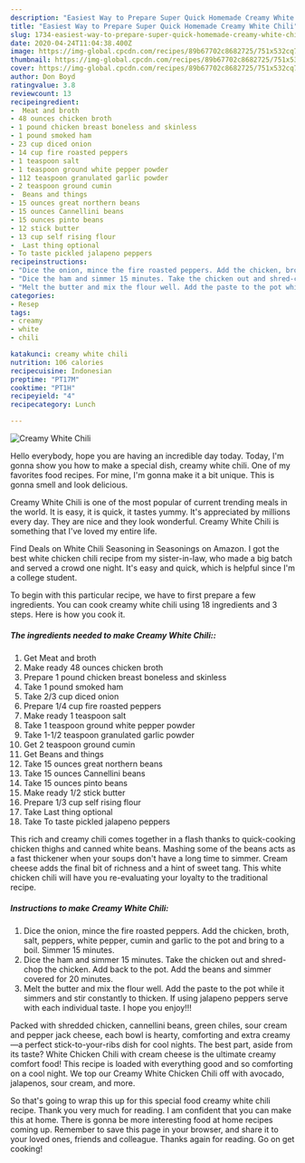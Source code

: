 ```yaml
---
description: "Easiest Way to Prepare Super Quick Homemade Creamy White Chili"
title: "Easiest Way to Prepare Super Quick Homemade Creamy White Chili"
slug: 1734-easiest-way-to-prepare-super-quick-homemade-creamy-white-chili
date: 2020-04-24T11:04:38.400Z
image: https://img-global.cpcdn.com/recipes/89b67702c8682725/751x532cq70/creamy-white-chili-recipe-main-photo.jpg
thumbnail: https://img-global.cpcdn.com/recipes/89b67702c8682725/751x532cq70/creamy-white-chili-recipe-main-photo.jpg
cover: https://img-global.cpcdn.com/recipes/89b67702c8682725/751x532cq70/creamy-white-chili-recipe-main-photo.jpg
author: Don Boyd
ratingvalue: 3.8
reviewcount: 13
recipeingredient:
-  Meat and broth
- 48 ounces chicken broth
- 1 pound chicken breast boneless and skinless
- 1 pound smoked ham
- 23 cup diced onion
- 14 cup fire roasted peppers
- 1 teaspoon salt
- 1 teaspoon ground white pepper powder
- 112 teaspoon granulated garlic powder
- 2 teaspoon ground cumin
-  Beans and things
- 15 ounces great northern beans
- 15 ounces Cannellini beans
- 15 ounces pinto beans
- 12 stick butter
- 13 cup self rising flour
-  Last thing optional
- To taste pickled jalapeno peppers
recipeinstructions:
- "Dice the onion, mince the fire roasted peppers. Add the chicken, broth, salt, peppers, white pepper, cumin and garlic to the pot and bring to a boil. Simmer 15 minutes."
- "Dice the ham and simmer 15 minutes. Take the chicken out and shred-chop the chicken. Add back to the pot. Add the beans and simmer covered for 20 minutes."
- "Melt the butter and mix the flour well. Add the paste to the pot while it simmers and stir constantly to thicken. If using jalapeno peppers serve with each individual taste. I hope you enjoy!!!"
categories:
- Resep
tags:
- creamy
- white
- chili

katakunci: creamy white chili
nutrition: 106 calories
recipecuisine: Indonesian
preptime: "PT17M"
cooktime: "PT1H"
recipeyield: "4"
recipecategory: Lunch

---
```



![Creamy White Chili](https://img-global.cpcdn.com/recipes/89b67702c8682725/751x532cq70/creamy-white-chili-recipe-main-photo.jpg)

Hello everybody, hope you are having an incredible day today. Today, I'm gonna show you how to make a special dish, creamy white chili. One of my favorites food recipes. For mine, I'm gonna make it a bit unique. This is gonna smell and look delicious.

Creamy White Chili is one of the most popular of current trending meals in the world. It is easy, it is quick, it tastes yummy. It's appreciated by millions every day. They are nice and they look wonderful. Creamy White Chili is something that I've loved my entire life.

Find Deals on White Chili Seasoning in Seasonings on Amazon. I got the best white chicken chili recipe from my sister-in-law, who made a big batch and served a crowd one night. It&#39;s easy and quick, which is helpful since I&#39;m a college student.


To begin with this particular recipe, we have to first prepare a few ingredients. You can cook creamy white chili using 18 ingredients and 3 steps. Here is how you cook it.

##### The ingredients needed to make Creamy White Chili::

1. Get  Meat and broth
1. Make ready 48 ounces chicken broth
1. Prepare 1 pound chicken breast boneless and skinless
1. Take 1 pound smoked ham
1. Take 2/3 cup diced onion
1. Prepare 1/4 cup fire roasted peppers
1. Make ready 1 teaspoon salt
1. Take 1 teaspoon ground white pepper powder
1. Take 1-1/2 teaspoon granulated garlic powder
1. Get 2 teaspoon ground cumin
1. Get  Beans and things
1. Take 15 ounces great northern beans
1. Take 15 ounces Cannellini beans
1. Take 15 ounces pinto beans
1. Make ready 1/2 stick butter
1. Prepare 1/3 cup self rising flour
1. Take  Last thing optional
1. Take To taste pickled jalapeno peppers


This rich and creamy chili comes together in a flash thanks to quick-cooking chicken thighs and canned white beans. Mashing some of the beans acts as a fast thickener when your soups don&#39;t have a long time to simmer. Cream cheese adds the final bit of richness and a hint of sweet tang. This white chicken chili will have you re-evaluating your loyalty to the traditional recipe. 

##### Instructions to make Creamy White Chili:

1. Dice the onion, mince the fire roasted peppers. Add the chicken, broth, salt, peppers, white pepper, cumin and garlic to the pot and bring to a boil. Simmer 15 minutes.
1. Dice the ham and simmer 15 minutes. Take the chicken out and shred-chop the chicken. Add back to the pot. Add the beans and simmer covered for 20 minutes.
1. Melt the butter and mix the flour well. Add the paste to the pot while it simmers and stir constantly to thicken. If using jalapeno peppers serve with each individual taste. I hope you enjoy!!!


Packed with shredded chicken, cannellini beans, green chiles, sour cream and pepper jack cheese, each bowl is hearty, comforting and extra creamy—a perfect stick-to-your-ribs dish for cool nights. The best part, aside from its taste? White Chicken Chili with cream cheese is the ultimate creamy comfort food! This recipe is loaded with everything good and so comforting on a cool night. We top our Creamy White Chicken Chili off with avocado, jalapenos, sour cream, and more. 

So that's going to wrap this up for this special food creamy white chili recipe. Thank you very much for reading. I am confident that you can make this at home. There is gonna be more interesting food at home recipes coming up. Remember to save this page in your browser, and share it to your loved ones, friends and colleague. Thanks again for reading. Go on get cooking!
